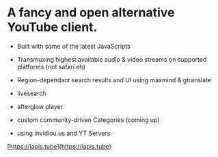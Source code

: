 A fancy and open alternative YouTube client.
=================

- Built with some of the latest JavaScripts

- Transmuxing highest available audio & video streams on supported platforms (not safari eh)

- Region-dependant search results and UI using maxmind & gtranslate

- livesearch

- afterglow player

- custom community-driven Categories (coming up)

- using Invidiou.us and YT Servers

[https://lapis.tube](https://lapis.tube)